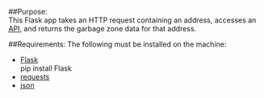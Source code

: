 ##Purpose:  
This Flask app takes an HTTP request containing an address, accesses an [API](http://geoprodsvr.kamloops.ca:6080/arcgis/rest/services/BCDevExchange/GarbagePickup/MapServer), and returns the garbage zone data for that address.

##Requirements:
The following must be installed on the machine:
- [Flask](http://flask.pocoo.org/)  
    pip install Flask
- [requests](http://docs.python-requests.org/en/latest/)
- [json](https://docs.python.org/2/library/json.html)
